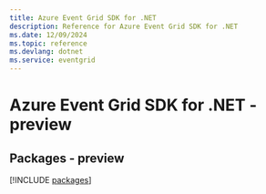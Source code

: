 ```yaml
---
title: Azure Event Grid SDK for .NET
description: Reference for Azure Event Grid SDK for .NET
ms.date: 12/09/2024
ms.topic: reference
ms.devlang: dotnet
ms.service: eventgrid
---
```

# Azure Event Grid SDK for .NET - preview
## Packages - preview
[!INCLUDE [packages](event-grid-index.md)]